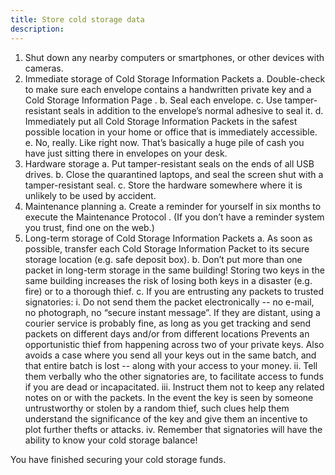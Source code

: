 ```yaml
---
title: Store cold storage data
description:
---
```


1. Shut down any nearby computers or smartphones, or other devices with cameras.
2. Immediate storage of Cold Storage Information Packets
  a. Double-check to make sure each envelope contains a handwritten private key and a Cold Storage Information Page .
  b. Seal each envelope.
  c. Use tamper-resistant seals in addition to the envelope’s normal adhesive to seal it.
  d. Immediately put all Cold Storage Information Packets in the safest possible location in your home or office that is immediately accessible.
  e. No, really. Like right now. That’s basically a huge pile of cash you have just sitting there in envelopes on your desk.
3. Hardware storage
  a. Put tamper-resistant seals on the ends of all USB drives.
  b. Close the quarantined laptops, and seal the screen shut with a tamper-resistant seal.
  c. Store the hardware somewhere where it is unlikely to be used by accident.
4. Maintenance planning
  a. Create a reminder for yourself in six months to execute the Maintenance Protocol . (If you don’t have a reminder system you trust, find one on the web.)
5. Long-term storage of Cold Storage Information Packets
  a. As soon as possible, transfer each Cold Storage Information Packet to its secure storage location (e.g. safe deposit box).
  b. Don’t put more than one packet in long-term storage in the same building!
  Storing two keys in the same building increases the risk of losing both keys in a
  disaster (e.g. fire) or to a thorough thief.
  c. If you are entrusting any packets to trusted signatories:
    i. Do not send them the packet electronically -- no e-mail, no photograph, no “secure instant message”. If they are distant, using a courier service is probably fine, as long as you get tracking and send packets on different days and/or from different locations
    Prevents an opportunistic thief from happening across two of your private keys.
    Also avoids a case where you send all your keys out in the same batch, and that
    entire batch is lost -- along with your access to your money.
    ii. Tell them verbally who the other signatories are, to facilitate access to funds if you are dead or incapacitated.
    iii. Instruct them not to keep any related notes on or with the packets.
    In the event the key is seen by someone untrustworthy or stolen by a random
    thief, such clues help them understand the significance of the key and give them
    an incentive to plot further thefts or attacks.
    iv. Remember that signatories will have the ability to know your cold storage
    balance!

You have finished securing your cold storage funds.
